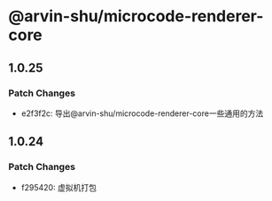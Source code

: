 # @arvin-shu/microcode-renderer-core

## 1.0.25

### Patch Changes

- e2f3f2c: 导出@arvin-shu/microcode-renderer-core一些通用的方法

## 1.0.24

### Patch Changes

- f295420: 虚拟机打包
